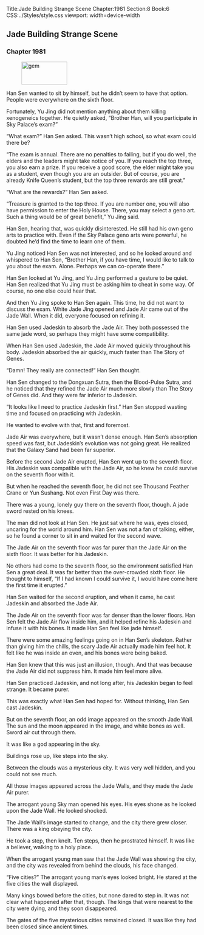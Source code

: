 Title:Jade Building Strange Scene 
Chapter:1981 
Section:8 
Book:6 
CSS:../Styles/style.css 
viewport: width=device-width
  
## Jade Building Strange Scene
### Chapter 1981 
<figure>
	<img src="../Images/gem.gif" alt="gem" id="gem" width="120" height="60" />
</figure>
  

  
  Han Sen wanted to sit by himself, but he didn’t seem to have that option. People were everywhere on the sixth floor.

Fortunately, Yu Jing did not mention anything about them killing xenogeneics together. He quietly asked, “Brother Han, will you participate in Sky Palace’s exam?”

“What exam?” Han Sen asked. This wasn’t high school, so what exam could there be?

“The exam is annual. There are no penalties to failing, but if you do well, the elders and the leaders might take notice of you. If you reach the top three, you also earn a prize. If you receive a good score, the elder might take you as a student, even though you are an outsider. But of course, you are already Knife Queen’s student, but the top three rewards are still great.”

“What are the rewards?” Han Sen asked.

“Treasure is granted to the top three. If you are number one, you will also have permission to enter the Holy House. There, you may select a geno art. Such a thing would be of great benefit,” Yu Jing said.

Han Sen, hearing that, was quickly disinterested. He still had his own geno arts to practice with. Even if the Sky Palace geno arts were powerful, he doubted he’d find the time to learn one of them.

Yu Jing noticed Han Sen was not interested, and so he looked around and whispered to Han Sen, “Brother Han, if you have time, I would like to talk to you about the exam. Alone. Perhaps we can co-operate there.”

Han Sen looked at Yu Jing, and Yu Jing performed a gesture to be quiet. Han Sen realized that Yu Jing must be asking him to cheat in some way. Of course, no one else could hear that.

And then Yu Jing spoke to Han Sen again. This time, he did not want to discuss the exam. White Jade Jing opened and Jade Air came out of the Jade Wall. When it did, everyone focused on refining it.

Han Sen used Jadeskin to absorb the Jade Air. They both possessed the same jade word, so perhaps they might have some compatibility.

When Han Sen used Jadeskin, the Jade Air moved quickly throughout his body. Jadeskin absorbed the air quickly, much faster than The Story of Genes.

“Damn! They really are connected!” Han Sen thought.

Han Sen changed to the Dongxuan Sutra, then the Blood-Pulse Sutra, and he noticed that they refined the Jade Air much more slowly than The Story of Genes did. And they were far inferior to Jadeskin.

“It looks like I need to practice Jadeskin first.” Han Sen stopped wasting time and focused on practicing with Jadeskin.

He wanted to evolve with that, first and foremost.

Jade Air was everywhere, but it wasn’t dense enough. Han Sen’s absorption speed was fast, but Jadeskin’s evolution was not going great. He realized that the Galaxy Sand had been far superior.

Before the second Jade Air erupted, Han Sen went up to the seventh floor. His Jadeskin was compatible with the Jade Air, so he knew he could survive on the seventh floor with it.

But when he reached the seventh floor, he did not see Thousand Feather Crane or Yun Sushang. Not even First Day was there.

There was a young, lonely guy there on the seventh floor, though. A jade sword rested on his knees.

The man did not look at Han Sen. He just sat where he was, eyes closed, uncaring for the world around him. Han Sen was not a fan of talking, either, so he found a corner to sit in and waited for the second wave.

The Jade Air on the seventh floor was far purer than the Jade Air on the sixth floor. It was better for his Jadeskin.

No others had come to the seventh floor, so the environment satisfied Han Sen a great deal. It was far better than the over-crowded sixth floor. He thought to himself, “If I had known I could survive it, I would have come here the first time it erupted.”

Han Sen waited for the second eruption, and when it came, he cast Jadeskin and absorbed the Jade Air.

The Jade Air on the seventh floor was far denser than the lower floors. Han Sen felt the Jade Air flow inside him, and it helped refine his Jadeskin and infuse it with his bones. It made Han Sen feel like jade himself.

There were some amazing feelings going on in Han Sen’s skeleton. Rather than giving him the chills, the scary Jade Air actually made him feel hot. It felt like he was inside an oven, and his bones were being baked.

Han Sen knew that this was just an illusion, though. And that was because the Jade Air did not suppress him. It made him feel more alive.

Han Sen practiced Jadeskin, and not long after, his Jadeskin began to feel strange. It became purer.

This was exactly what Han Sen had hoped for. Without thinking, Han Sen cast Jadeskin.

But on the seventh floor, an odd image appeared on the smooth Jade Wall. The sun and the moon appeared in the image, and white bones as well. Sword air cut through them.

It was like a god appearing in the sky.

Buildings rose up, like steps into the sky.

Between the clouds was a mysterious city. It was very well hidden, and you could not see much.

All those images appeared across the Jade Walls, and they made the Jade Air purer.

The arrogant young Sky man opened his eyes. His eyes shone as he looked upon the Jade Wall. He looked shocked.

The Jade Wall’s image started to change, and the city there grew closer. There was a king obeying the city.

He took a step, then knelt. Ten steps, then he prostrated himself. It was like a believer, walking to a holy place.

When the arrogant young man saw that the Jade Wall was showing the city, and the city was revealed from behind the clouds, his face changed.

“Five cities?” The arrogant young man’s eyes looked bright. He stared at the five cities the wall displayed.

Many kings bowed before the cities, but none dared to step in. It was not clear what happened after that, though. The kings that were nearest to the city were dying, and they soon disappeared.

The gates of the five mysterious cities remained closed. It was like they had been closed since ancient times.
